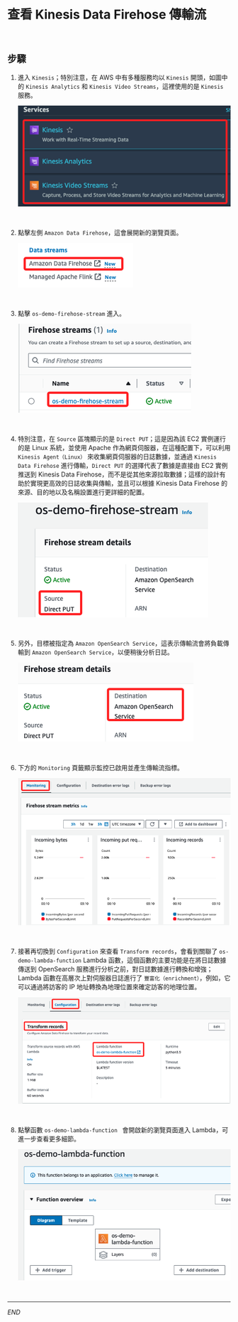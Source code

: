 # 查看 Kinesis Data Firehose 傳輸流

<br>

## 步驟

1. 進入 `Kinesis`；特別注意，在 AWS 中有多種服務均以 `Kinesis` 開頭，如圖中的 `Kinesis Analytics` 和 `Kinesis Video Streams`，這裡使用的是 `Kinesis` 服務。

    ![](images/img_12.png)

<br>

2. 點擊左側 `Amazon Data Firehose`，這會展開新的瀏覽頁面。

    ![](images/img_13.png)

<br>

3. 點擊 `os-demo-firehose-stream` 進入。

    ![](images/img_14.png)

<br>

4. 特別注意，在 `Source` 區塊顯示的是 `Direct PUT`；這是因為該 EC2 實例運行的是 Linux 系統，並使用 Apache 作為網頁伺服器，在這種配置下，可以利用 `Kinesis Agent（Linux）` 來收集網頁伺服器的日誌數據，並通過 `Kinesis Data Firehose` 進行傳輸，`Direct PUT` 的選擇代表了數據是直接由 EC2 實例推送到 Kinesis Data Firehose，而不是從其他來源拉取數據；這樣的設計有助於實現更高效的日誌收集與傳輸，並且可以根據 Kinesis Data Firehose 的來源、目的地以及名稱設置進行更詳細的配置。

    ![](images/img_15.png)

<br>

5. 另外，目標被指定為 `Amazon OpenSearch Service`，這表示傳輸流會將負載傳輸到 `Amazon OpenSearch Service`，以便稍後分析日誌。

    ![](images/img_16.png)

<br>

6. 下方的 `Monitoring` 頁籤顯示監控已啟用並產生傳輸流指標。

    ![](images/img_17.png)

<br>

7. 接著再切換到 `Configuration` 來查看 `Transform records`，會看到關聯了 `os-demo-lambda-function` Lambda 函數，這個函數的主要功能是在將日誌數據傳送到 OpenSearch 服務進行分析之前，對日誌數據進行轉換和增強；Lambda 函數在高層次上對伺服器日誌進行了 `豐富化（enrichment）`，例如，它可以通過將訪客的 IP 地址轉換為地理位置來確定訪客的地理位置。

    ![](images/img_18.png)

<br>

8. 點擊函數 `os-demo-lambda-function ` 會開啟新的瀏覽頁面進入 Lambda，可進一步查看更多細節。

    ![](images/img_19.png)

<br>

___

_END_